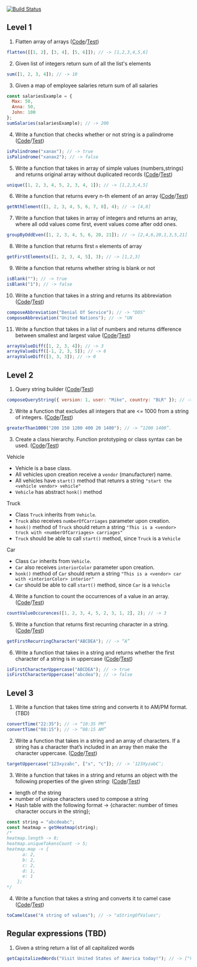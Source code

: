 [![Build Status](https://travis-ci.com/dzmchar/ts-ds-basics.svg?branch=master)](https://travis-ci.com/dzmchar/ts-ds-basics)

## Level 1

1. Flatten array of arrays ([Code](./src/lists/flatten.ts)/[Test](./tests/lists-flatten.spec.ts))

```javascript
flatten([[1, 2], [3, 4], [5, 6]]); // -> [1,2,3,4,5,6]
```

2. Given list of integers return sum of all the list's elements

```javascript
sum([1, 2, 3, 4]); // -> 10
```

3. Given a map of employee salaries return sum of all salaries

```javascript
const salariesExample = {
  Max: 50,
  Anna: 50,
  John: 100
};
sumSalaries(salariesExample); // -> 200
```

4. Write a function that checks whether or not string is a palindrome
   ([Code](./src/strings/is-palindrome.ts)/[Test](tests/strings-palindromes.spec.ts))

```javascript
isPalindrome("xanax"); // -> true
isPalindrome("xanax2"); // -> false
```

5. Write a function that takes in array of simple values (numbers,strings) and returns original array without duplicated records
   ([Code](./src/lists/unique.ts)/[Test](./tests/lists-uniqe.spec.ts))

```javascript
unique([1, 2, 3, 4, 5, 2, 3, 4, 1]); // -> [1,2,3,4,5]
```

6. Write a function that returns every n-th element of an array
   ([Code](./src/lists/n-th-element.ts)/[Test](tests/lists-n-th-element.spec.ts))

```javascript
getNthElement([1, 2, 3, 4, 5, 6, 7, 8], 4); // -> [4,8]
```

7. Write a function that takes in array of integers and returns an array, where all odd values come first, event values come after odd ones.

```javascript
groupByOddEven([1, 2, 3, 4, 5, 6, 20, 21]); // -> [2,4,6,20,1,3,5,21]
```

8. Write a function that returns first `n` elements of array

```javascript
getFirstElements([1, 2, 3, 4, 5], 3); // -> [1,2,3]
```

9. Write a function that returns whether string is blank or not

```javascript
isBlank(""); // -> true
isBlank("1"); // -> false
```

10. Write a function that takes in a string and returns its abbreviation
    ([Code](./src/strings/abbreviation-composer.ts)/[Test](tests/strings-abbreviation-composer.spec.ts))

```javascript
composeAbbreviation("Denial Of Service"); // -> "DOS"
composeAbbreviation("United Nations"); // -> "UN
```

11. Write a function that takes in a list of numbers and returns difference between smallest and largest value
    ([Code](./src/lists/numeric-value-diff.ts)/[Test](tests/lists-numeric-value-diff.spec.ts))

```javascript
arrayValueDiff([1, 2, 3, 4]); // -> 3
arrayValueDiff([-1, 2, 3, 5]); // -> 6
arrayValueDiff([3, 3, 3]); // -> 0
```

## Level 2

1. Query string builder
   ([Code](./src/strings/query-string-composer.ts)/[Test](tests/strings-query-string.spec.ts))

```javascript
composeQueryString({ version: 1, user: "Mike", country: "BLR" }); // -> “?version=1&user=Mike&country=BLR”
```

2. Write a function that excludes all integers that are <= 1000 from a string of integers.
   ([Code](./src/strings/filter-by-digit-count.ts)/[Test](./tests/strings-filter-by-digit-count.spec.ts))

```javascript
greaterThan1000("200 150 1200 400 20 1400"); // -> “1200 1400”.
```

3. Create a class hierarchy. Function prototyping or class syntax can be used.
   ([Code](./src/oop)/[Test](./tests/oop-prototypes.spec.ts))

Vehicle

- Vehicle is a base class.
- All vehicles upon creation receive a `vendor` (manufacturer) name.
- All vehicles have `start()` method that retunrs a string `"start the <vehicle vendor> vehicle"`
- `Vehicle` has abstract `honk()` method

Truck

- Class `Truck` inherits from `Vehicle`.
- `Truck` also receives `numberOfCarriages` parameter upon creation.
- `honk()` method of `Truck` should return a string `"This is a <vendor> truck with <numberOfCarriages> carriages"`
- `Truck` should be able to call `start()` method, since `Truck` is a `Vehicle`

Car

- Class `Car` inherits from `Vehicle`.
- `Car` also receives `interiorColor` parameter upon creation.
- `honk()` method of `Car` should return a string `"This is a <vendor> car with <interiorColor> interior"`
- `Car` should be able to call `start()` method, since `Car` is a `Vehicle`

4. Write a function to count the occurrences of a value in an array.
   ([Code](./src/lists/occurence.ts)/[Test](./tests/lists-occurence.spec.ts))

```javascript
countValueOccurences([1, 2, 3, 4, 5, 2, 3, 1, 2], 2); // -> 3
```

5. Write a function that returns first recurring character in a string.
   ([Code](./src/strings/query-string-composer.ts)/[Test](tests/strings-query-string.spec.ts))

```javascript
getFirstRecurringCharacter("ABCDEA"); // -> “A”
```

6. Write a function that takes in a string and returns whether the first character of a string is in uppercase
   ([Code](./src/strings/is-first-character-uppercase.ts)/[Test](./tests/strings-is-first-character-uppercase.spec.ts))

```javascript
isFirstCharacterUppercase("ABCDEA"); // -> true
isFirstCharacterUppercase("abcdea"); // -> false
```

## Level 3

1. Write a function that takes time string and converts it to AM/PM format. (TBD)

```javascript
convertTime("22:35"); // -> “10:35 PM”
convertTime("08:15"); // -> “08:15 AM”
```

2. Write a function that takes in a string and an array of characters. If a string has a character that’s included in an array then make the character uppercase.
   ([Code](./src/strings/to-uppercase.ts)/[Test](tests/strings-to-uppercase.spec.ts))

```javascript
targetUppercase("123xyzabc", ["x", "c"]); // -> ‘123XyzabC’;
```

3. Write a function that takes in a string and returns an object with the following properties of the given string:
   ([Code](./src/strings/heatmap.ts)/[Test](tests/strings-heatmap.spec.ts))

- length of the string
- number of unique characters used to compose a string
- Hash table with the following format -> {character: number of times character occurs in the string};

```javascript
const string = "abcdeabc";
const heatmap = getHeatmap(string);
/* 
heatmap.length -> 8;
heatmap.uniqueTokensCount -> 5;
heatmap.map -> {
      a: 2,
      b: 2,
      c: 2,
      d: 1,
      e: 1
    };
*/
```

4. Write a function that takes a string and converts it to camel case
   ([Code](./src/strings/to-camel-case.ts)/[Test](./tests/strings-to-camel-case.spec.ts))

```javascript
toCamelCase("A string of values"); // -> "aStringOfValues";
```

## Regular expressions (TBD)

1. Given a string return a list of all capitalized words

```javascript
getCapitalizedWords("Visit United States of America today!"); // -> ["Visit","United","States","America"]
```
